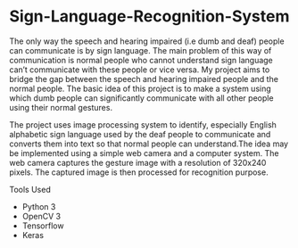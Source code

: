 # Sign-Language-Recognition-System

The only way the speech and hearing impaired (i.e dumb and deaf) people can communicate is by sign language. The main problem of this way of communication is normal people who cannot understand sign language can’t communicate with these people or vice versa. My project aims to bridge the gap between the speech and hearing impaired people and the normal people. The basic idea of this project is to make a system using which dumb people can significantly communicate with all other people using their normal gestures.

The project uses image processing system to identify, especially English alphabetic sign language used by the deaf people to communicate and converts them into text so that normal people can understand.The idea may be implemented using a simple web camera and a computer system. The web camera captures the gesture image with a resolution of 320x240 pixels. The captured image is then processed for recognition purpose.

Tools Used
* Python 3
* OpenCV 3
* Tensorflow
* Keras
